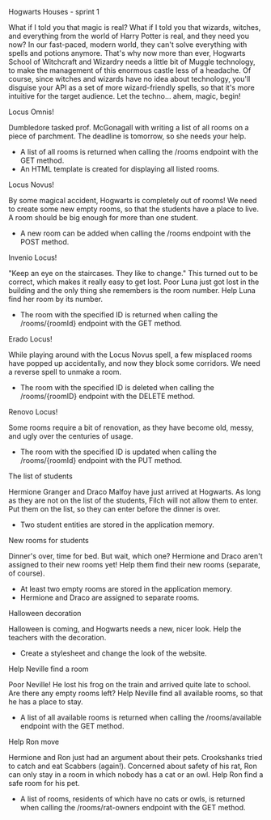 Hogwarts Houses - sprint 1

What if I told you that magic is real? What if I told you that wizards, witches, and everything from the world of Harry Potter is real, and they need you now?
In our fast-paced, modern world, they can't solve everything with spells and potions anymore. That's why now more than ever, Hogwarts School of Witchcraft and Wizardry needs a little bit of Muggle technology, to make the management of this enormous castle less of a headache. Of course, since witches and wizards have no idea about technology, you'll disguise your API as a set of more wizard-friendly spells, so that it's more intuitive for the target audience.
Let the techno... ahem, magic, begin!


Locus Omnis!

Dumbledore tasked prof. McGonagall with writing a list of all rooms on a piece of parchment. The deadline is tomorrow, so she needs your help.
  - A list of all rooms is returned when calling the /rooms endpoint with the GET method.
  - An HTML template is created for displaying all listed rooms.


Locus Novus!

By some magical accident, Hogwarts is completely out of rooms! We need to create some new empty rooms, so that the students have a place to live. A room should be big enough for more than one student.
  - A new room can be added when calling the /rooms endpoint with the POST method.


Invenio Locus!

"Keep an eye on the staircases. They like to change." This turned out to be correct, which makes it really easy to get lost. Poor Luna just got lost in the building and the only thing she remembers is the room number. Help Luna find her room by its number.
  - The room with the specified ID is returned when calling the /rooms/{roomId} endpoint with the GET method.


Erado Locus!

While playing around with the Locus Novus spell, a few misplaced rooms have popped up accidentally, and now they block some corridors. We need a reverse spell to unmake a room.
  - The room with the specified ID is deleted when calling the /rooms/{roomID} endpoint with the DELETE method.


Renovo Locus!

Some rooms require a bit of renovation, as they have become old, messy, and ugly over the centuries of usage.
  - The room with the specified ID is updated when calling the /rooms/{roomId} endpoint with the PUT method.


The list of students

Hermione Granger and Draco Malfoy have just arrived at Hogwarts. As long as they are not on the list of the students, Filch will not allow them to enter. Put them on the list, so they can enter before the dinner is over.
  - Two student entities are stored in the application memory.


New rooms for students

Dinner's over, time for bed. But wait, which one? Hermione and Draco aren't assigned to their new rooms yet! Help them find their new rooms (separate, of course).
  - At least two empty rooms are stored in the application memory.
  - Hermione and Draco are assigned to separate rooms.


Halloween decoration

Halloween is coming, and Hogwarts needs a new, nicer look. Help the teachers with the decoration.
  - Create a stylesheet and change the look of the website.


Help Neville find a room

Poor Neville! He lost his frog on the train and arrived quite late to school. Are there any empty rooms left? Help Neville find all available rooms, so that he has a place to stay.
  - A list of all available rooms is returned when calling the /rooms/available endpoint with the GET method.


Help Ron move

Hermione and Ron just had an argument about their pets. Crookshanks tried to catch and eat Scabbers (again!). Concerned about safety of his rat, Ron can only stay in a room in which nobody has a cat or an owl. Help Ron find a safe room for his pet.
  - A list of rooms, residents of which have no cats or owls, is returned when calling the /rooms/rat-owners endpoint with the GET method. 
